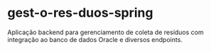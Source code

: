# gest-o-res-duos-spring
Aplicação backend para gerenciamento de coleta de resíduos com integração ao banco de dados Oracle e diversos endpoints.
